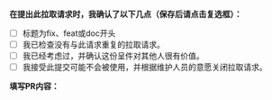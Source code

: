 **在提出此拉取请求时，我确认了以下几点（保存后请点击复选框）：**

- [ ] 标题为fix、feat或doc开头
- [ ] 我已检查没有与此请求重复的拉取请求。
- [ ] 我已经考虑过，并确认这份呈件对其他人很有价值。
- [ ] 我接受此提交可能不会被使用，并根据维护人员的意愿关闭拉取请求。

**填写PR内容：**

